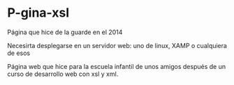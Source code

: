 # P-gina-xsl
Página que hice de la guarde en el 2014



Necesirta desplegarse en un servidor web: uno de linux, XAMP o cualquiera de esos

Página web que hice para la escuela infantil de unos amigos después de un curso de desarrollo web con xsl y xml.
